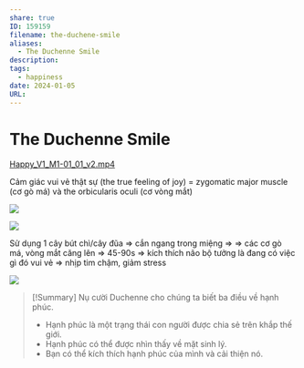 ```yaml
---
share: true
ID: 159159
filename: the-duchene-smile
aliases:
  - The Duchenne Smile
description: 
tags:
  - happiness
date: 2024-01-05
URL: 
---
```


# The Duchenne Smile
[Happy_V1_M1-01_01_v2.mp4](<file:///Z:\Happiness management\Happy_V1_M1-01_01_v2.mp4>)

Cảm giác vui vẻ thật sự (the true feeling of joy) = zygomatic major muscle (cơ gò má) và the orbicularis oculi (cơ vòng mắt)

![](https://i.imgur.com/3vYxO5R.png)

![](https://i.imgur.com/8WFXSZn.png)


Sử dụng 1 cây bút chì/cây đũa => cắn ngang trong miệng => => các cơ gò má, vòng mắt căng lên => 45-90s => kích thích não bộ tưởng là đang có việc gì đó vui vẻ => nhịp tim chậm, giảm stress

![](https://i.imgur.com/jnq6j0r.png)


> [!Summary] Nụ cười Duchenne cho chúng ta biết ba điều về hạnh phúc.
> - Hạnh phúc là một trạng thái con người được chia sẻ trên khắp thế giới.
> - Hạnh phúc có thể được nhìn thấy về mặt sinh lý.
> - Bạn có thể kích thích hạnh phúc của mình và cải thiện nó.

